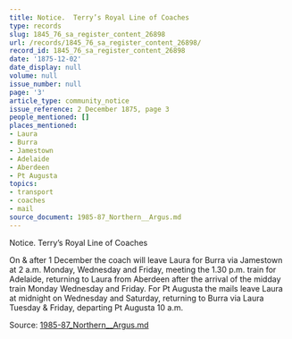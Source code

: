 ```yaml
---
title: Notice.  Terry’s Royal Line of Coaches
type: records
slug: 1845_76_sa_register_content_26898
url: /records/1845_76_sa_register_content_26898/
record_id: 1845_76_sa_register_content_26898
date: '1875-12-02'
date_display: null
volume: null
issue_number: null
page: '3'
article_type: community_notice
issue_reference: 2 December 1875, page 3
people_mentioned: []
places_mentioned:
- Laura
- Burra
- Jamestown
- Adelaide
- Aberdeen
- Pt Augusta
topics:
- transport
- coaches
- mail
source_document: 1985-87_Northern__Argus.md
---
```


Notice.  Terry’s Royal Line of Coaches

On & after 1 December the coach will leave Laura for Burra via Jamestown at 2 a.m. Monday, Wednesday and Friday, meeting the 1.30 p.m. train for Adelaide, returning to Laura from Aberdeen after the arrival of the midday train Monday Wednesday and Friday. For Pt Augusta the mails leave Laura at midnight on Wednesday and Saturday, returning to Burra via Laura Tuesday & Friday, departing Pt Augusta 10 a.m.

Source: [1985-87_Northern__Argus.md](/downloads/markdown/1985-87_Northern__Argus.md)
